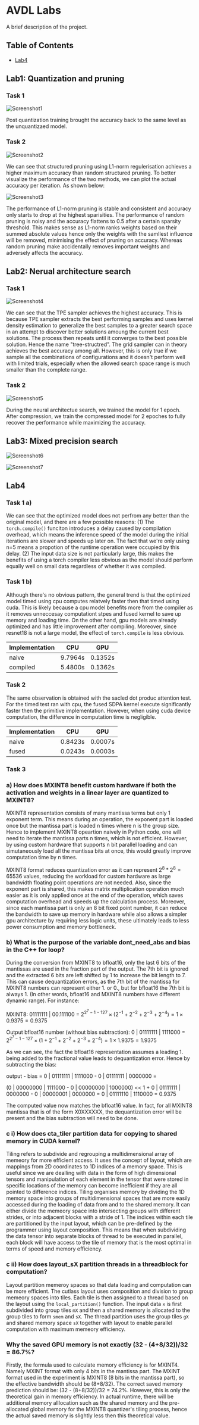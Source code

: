 # AVDL Labs

A brief description of the project.

## Table of Contents
- [Lab4](#Lab4)

## Lab1: Quantization and pruning
### Task 1
![Screenshot1](https://github.com/Jerry7234234/AVDL_Labs/blob/main/quantization.png)

Post quantization training brought the accuracy back to the same level as the unquantizaed model.

### Task 2
![Screenshot2](https://github.com/Jerry7234234/AVDL_Labs/blob/main/pruning%201.png)

We can see that structured pruning using L1-norm regulerisation achieves a higher maximum accuracy than random structured pruning. To better visualize the performance of the two methods, we can plot the actual accuracy per iteration. As shown below:

![Screenshot3](https://github.com/Jerry7234234/AVDL_Labs/blob/main/pruning%202.png)

The performance of L1-norm pruning is stable and consistent and accuracy only starts to drop at the highest sparisities. The performance of random pruning is noisy and the accuracy flattens to 0.5 after a certain sparsity threshold. This makes sense as L1-norm ranks weights based on their summed absolute values hence only the weights with the samllest influence will be removed, minimising the effect of pruning on accuracy. Whereas random pruning make accidentally removes important weights and adversely affects the accuracy.

## Lab2: Nerual architecture search
### Task 1
![Screenshot4](https://github.com/Jerry7234234/AVDL_Labs/blob/main/Screenshot%202025-02-04%20112836.png)

We can see that the TPE sampler achieves the highest accuracy. This is because TPE sampler extracts the best performing samples and uses kernel density estimation to generalize the best samples to a greater search space in an attempt to discover better solutions amoung the current best solutions. The process then repeats until it converges to the best possible solution. Hence the name "tree-structred". The grid sampler can in theory achieves the best accuracy among all. However, this is only true if we sample all the combinations of configurations and it doesn't perform well with limited trials, especially when the allowed search space range is much smaller than the complete range.

### Task 2
![Screenshot5](https://github.com/Jerry7234234/AVDL_Labs/blob/main/Screenshot%202025-02-04%20112554.png)

During the neural architectue search, we trained the model for 1 epoch. After compression, we train the compressed model for 2 epoches to fully recover the performance while maximizing the accuracy.

## Lab3: Mixed precision search
![Screenshot6](https://github.com/Jerry7234234/AVDL_Labs/blob/main/Screenshot%202025-02-04%20121256.png)

![Screenshot7](https://github.com/Jerry7234234/AVDL_Labs/blob/main/Screenshot%202025-02-04%20121516.png)

## Lab4
### Task 1 a)
We can see that the optimized model does not perfrom any better than the original model, and there are a few possible reasons: (1) The `torch.compile()` funciton introduces a delay caused by compilation overhead, which means the inference speed of the model during the initial iterations are slower and speeds up later on. The fact that we're only using n=5 means a propotion of the runtime operation were occupied by this delay. (2) The input data size is not particularly large, this makes the benefits of using a torch compiler less obvious as the model should perform equally well on small data regardless of whether it was compiled.

### Task 1 b)
Although there's no obvious pattern, the general trend is that the optimized model timed using cpu computes relatvely faster then that timed using cuda. This is likely because a cpu model benefits more from the compiler as it removes unneccesay computationt stpes and fused kernel to save up memory and loading time. On the other hand, gpu models are already optimized and has little improvement after compiling. Moreover, since resnet18 is not a large model, the effect of `torch.compile` is less obvious.

| Implementation  | CPU  | GPU |
| --------------- | ---- | --- |
|  naive   | 9.7964s | 0.1352s |
| compiled | 5.4800s | 0.1362s |

### Task 2
The same observation is obtained with the sacled dot produc attention test. For the timed test ran with cpu, the fused SDPA kernel execute significantly faster then the primitive implementation. However, when using cuda device computation, the difference in computation time is negligible.

| Implementation  | CPU  | GPU |
| --------------- | ---- | --- |
| naive | 0.8423s | 0.0007s |
| fused | 0.0243s | 0.0003s |

### Task 3
### a) How does MXINT8 benefit custom hardware if both the activation and weights in a linear layer are quantized to MXINT8?
MXINT8 representation consists of many mantissa terms but only 1 exponent term. This means during an operation, the exponent part is loaded once but the mantissa part is loaded n times where n is the group size. Hence to implement MXINT8 opeartion naively in Python code, one will need to iterate the mantissa parts n times, which is not efficient. However, by using custom hardware that supports n bit parallel loading and can simutaneously load all the mantissa bits at once, this would greatly improve computation time by n times.

MXINT8 format reduces quantization error as it can represent $2^8 * 2^8 = 65536$ values, reducing the workload for custom hardware as large bandwidth floating point operations are not needed. Also, since the exponent part is shared, this makes matrix multiplication operation much easier as it is only applied once at the end of the operation, which saves computation overhead and speeds up the calculation process. Moreover, since each mantissa part is only an 8 bit fixed point number, it can reduce the bandwidth to save up memory in hardware while also allows a simpler gpu architecture by requiring less logic units, these ultimately leads to less power consumption and memory bottleneck.

### b) What is the purpose of the variable dont_need_abs and bias in the C++ for loop?
During the conversion from MXINT8 to bfloat16, only the last 6 bits of the mantissas are used in the fraction part of the output. The 7th bit is ignored and the extracted 6 bits are left shifted by 1 to increase the bit length to 7. This can cause dequantization errors, as the 7th bit of the mantissa for MXINT8 numbers can represent either 1. or 0., but for bfloat16 the 7th bit is always 1. (In other words, bfloat16 and MXINT8 numbers have different dynamic range). For instance:

MXINT8: 01111111 | 00.111100 = $2 ^ {2 ^ 7 - 1 - 127} \times (2^{-1} + 2^{-2} + 2^{-3} + 2^{-4}) = 1 \times 0.9375 = 0.9375$

Output bfloat16 number (without bias subtraction): 0 | 01111111 | 1111000 = $2 ^ {2 ^ 7 - 1 - 127} \times (1 + 2^{-1} + 2^{-2} + 2^{-3} + 2^{-4}) = 1 \times 1.9375 = 1.9375$

As we can see, the fact the bfloat16 representation assumes a leading 1. being added to the fractional value leads to dequantization error. Hence by subtracting the bias:

output - bias = 0 | 01111111 | 1111000 - 0 | 01111111 | 0000000 =

(0 | 00000000 | 1111000 - 0 | 00000000 | 1000000) << 1 + 0 | 01111111 | 0000000 - 0 | 00000001 | 0000000 = 0 | 01111110 | 1110000 = 0.9375

The computed value now matches the bfloat16 value. In fact, for all MXINT8 mantissa that is of the form X0XXXXXX, the dequantization error will be present and the bias subtraction will need to be done.

### c i) How does cta_tiler partition data for copying to shared memory in CUDA kernel?
Tiling refers to subdivide and regrouping a multidimensional array of memeory for more efficient access. It uses the concept of layout, which are mappings from 2D coordinates to 1D indices of a memory space. This is useful since we are dealling with data in the form of high dimensional tensors and manipulation of each element in the tensor that were stored in specific locations of the memory can become inefficient if they are all pointed to difference indices. Tiling organises memory by dividing the 1D memory space into groups of multidimensional spaces that are more easily accessed during the loading of data from and to the shared memory. It can either divide the memeory space into intersecting groups with different strides, or into adjacent blocks with a stride of 1. The indices within each tile are partitioned by the input layout, which can be pre-defined by the programmer using layout composition. This means that when subdividing the data tensor into separate blocks of thread to be executed in parallel, each block will have access to the tile of memory that is the most optimal in terms of speed and memory efficiency.

### c ii) How does layout_sX partition threads in a threadblock for computation? 
Layout partition memeroy spaces so that data loading and computation can be more efficient. The cutlass layout uses composition and division to group memeory spaces into tiles. Each tile is then assigned to a thread based on the layout using the `local_partition()` function. The input data `x` is first subdivided into group tiles `mX` and then a shared memory is allocated to the group tiles to form `smem` and `sX`. The thread partition uses the group tiles `gX` and shared memory space `sX` together with layout to enable parallel computation with maximum memeory efficiency.

### Why the saved GPU memory is not exactly (32 - (4+8/32))/32 = 86.7%?
Firstly, the formula used to calculate memory efficiency is for MXINT4. Namely MXINT format with only 4 bits in the mantissa part. The MXINT format used in the experiment is MXINT8 (8 bits in the mantissa part), so the effective bandwidth should be (8+8/32). The correct saved memory prediction should be: (32 - (8+8/32))/32 = 74.2%. However, this is only the theoretical gain in memory efficiency. In actual runtime, there will be additional memory alllocation such as the shared memory and the pre-allocated global memory for the MXINT8 quantizer's tiling process, hence the actual saved memory is slightly less then this theoretical value.
